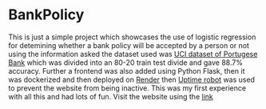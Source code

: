 # BankPolicy
This is just a simple project which showcases the use of logistic regression for detemining whether a bank policy will be accepted by a person or not using the information asked the dataset used was [UCI dataset of Portugese Bank](https://www.kaggle.com/datasets/adityamhaske/bank-marketing-dataset/data) which was divided into an 80-20 train test divide and gave 88.7% accuracy.
Further a frontend was also added using Python Flask, then it was dockerized and then deployed on [Render](https://render.com/) then [Uptime robot](https://uptimerobot.com/) was used to prevent the website from being inactive.
This was my first experience with all this and had lots of fun.
Visit the website using the [link](https://bankpolicy.onrender.com)
